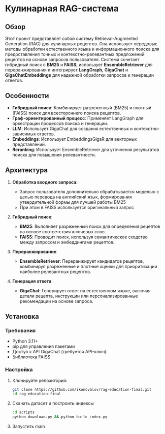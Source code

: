 # Кулинарная RAG-система

## Обзор
Этот проект представляет собой систему Retrieval-Augmented Generation (RAG) для кулинарных рецептов. 
Она использует передовые методы обработки естественного языка и информационного поиска для предоставления точных и
контекстно-релевантных предложений рецептов на основе запросов пользователя. Система сочетает гибридный поиск 
с **BM25** и **FAISS**, использует **EnsembleRetriever** для переранжирования и интегрирует **LangGraph**, **GigaChat** и **GigaChatEmbeddings** для надежной обработки запросов и генерации ответов.

## Особенности
- **Гибридный поиск**: Комбинирует разреженный (BM25) и плотный (FAISS) поиск для всестороннего поиска рецептов.
- **Граф-ориентированный процесс**: Применяет LangGraph для оркестрации процессов поиска и генерации.
- **LLM**: Использует GigaChat для создания естественных и контекстно-зависимых ответов.
- **Embeddings**: Использует EmbeddingsGigaR для векторных представлений.
- **Reranking**: Использует EnsembleRetriever для уточнения результатов поиска для повышения релевантности.

## Архитектура
1. **Обработка входного запроса**:
    - Запрос пользователя дополнительно обрабатывается моделью с целью перевода на английский язык, формирования утвердительной формы для лучшей работы BM25
    - При этом в FAISS используется оригинальный запрос

2. **Гибридный поиск**:
    - **BM25**: Выполняет разреженный поиск для определения рецептов на основе соответствия ключевых слов.
    - **FAISS**: Проводит поиск, используя семантическое сходство между запросом и эмбеддингами рецептов.

3. **Переранжирование**:
    - **EnsembleRetriever**: Переранжирует кандидатов рецептов, комбинируя разреженные и плотные оценки для приоритизации наиболее релевантных рецептов.

4. **Генерация ответа**:
    - **GigaChat**: Генерирует ответ на естественном языке, включая детали рецепта, инструкции или персонализированные рекомендации на основе запроса.

## Установка
### Требования
- Python 3.11+
- pip для управления пакетами
- Доступ к API GigaChat (требуется API-ключ)
- Библиотека FAISS

### Настройка
1. Клонируйте репозиторий:
   ```bash
   git clone https://github.com/ikonovalov/rag-education-final.git
   cd rag-education-final
   ```
2. Скачать датасет и построить индексы
    ```bash
   cd scripts
   python download.py && python build_index.py
    ```
4. Запустить main